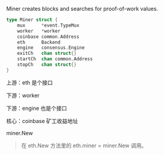 Miner creates blocks and searches for proof-of-work values.

```go
type Miner struct {
    mux      *event.TypeMux
    worker   *worker
    coinbase common.Address
    eth      Backend
    engine   consensus.Engine
    exitCh   chan struct{}
    startCh  chan common.Address
    stopCh   chan struct{}
}
```

上游：eth 是个接口

下游：worker

下游：engine 也是个接口

核心：coinbase 矿工收益地址

miner.New

> 在 eth.New 方法里的 eth.miner = miner.New 调用。



